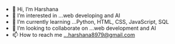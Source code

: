 - 👋 Hi, I’m Harshana
- 👀 I’m interested in ...web developing and AI
- 🌱 I’m currently learning ...Python, HTML, CSS, JavaScript, SQL 
- 💞️ I’m looking to collaborate on ...web development and AI
- 📫 How to reach me ...harshana8979@gmail.com 

<!---
Harshana-git/Harshana-git is a ✨ special ✨ repository because its `README.md` (this file) appears on your GitHub profile.
You can click the Preview link to take a look at your changes.
--->
